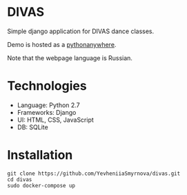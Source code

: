 # DIVAS

Simple django application for DIVAS dance classes.

Demo is hosted as a [pythonanywhere](http://yevheniia.pythonanywhere.com/).

Note that the webpage language is Russian.

# Technologies

* Language: Python 2.7
* Frameworks: Django
* UI: HTML, CSS, JavaScript
* DB: SQLite

# Installation

```
git clone https://github.com/YevheniiaSmyrnova/divas.git
cd divas
sudo docker-compose up
```
